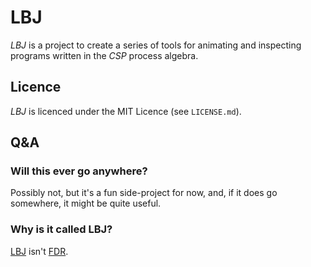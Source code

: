 # LBJ

_LBJ_ is a project to create a series of tools for animating and inspecting
programs written in the _CSP_ process algebra.

## Licence

_LBJ_ is licenced under the MIT Licence (see `LICENSE.md`).

## Q&A

### Will this ever go anywhere?

Possibly not, but it's a fun side-project for now, and, if it does go
somewhere, it might be quite useful.

### Why is it called LBJ?

[LBJ](https://en.wikipedia.org/wiki/Lyndon_B._Johnson) isn't
[FDR](https://en.wikipedia.org/wiki/Franklin_D._Roosevelt).